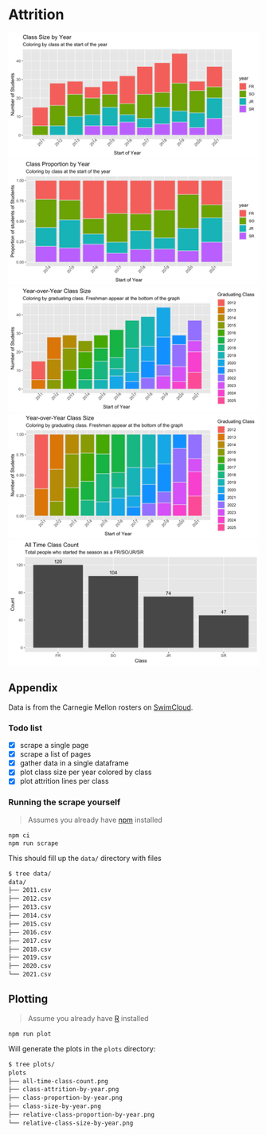 # Attrition

![](./plots/relative-class-size-by-year.png)
![](./plots/relative-class-proportion-by-year.png)
![](./plots/class-attrition-by-year.png)
![](./plots/class-proportion-by-year.png)
![](./plots/all-time-class-count.png)

## Appendix

Data is from the Carnegie Mellon rosters on [SwimCloud].

### Todo list

- [x] scrape a single page
- [x] scrape a list of pages
- [x] gather data in a single dataframe
- [x] plot class size per year colored by class
- [x] plot attrition lines per class

### Running the scrape yourself

> Assumes you already have [npm] installed


```
npm ci
npm run scrape
```

This should fill up the `data/` directory with files

```bash
$ tree data/
data/
├── 2011.csv
├── 2012.csv
├── 2013.csv
├── 2014.csv
├── 2015.csv
├── 2016.csv
├── 2017.csv
├── 2018.csv
├── 2019.csv
├── 2020.csv
└── 2021.csv
```

## Plotting

> Assume you already have [R] installed

```
npm run plot
```

Will generate the plots in the `plots` directory:

```bash
$ tree plots/
plots
├── all-time-class-count.png
├── class-attrition-by-year.png
├── class-proportion-by-year.png
├── class-size-by-year.png
├── relative-class-proportion-by-year.png
└── relative-class-size-by-year.png
```

<!-- Links -->
[SwimCloud]: https://www.swimcloud.com/team/33/roster/?page=1&gender=M&season_id=15&sort=name
[npm]: https://nodejs.org/en/docs/meta/topics/dependencies/#npm
[R]: https://www.r-project.org/
